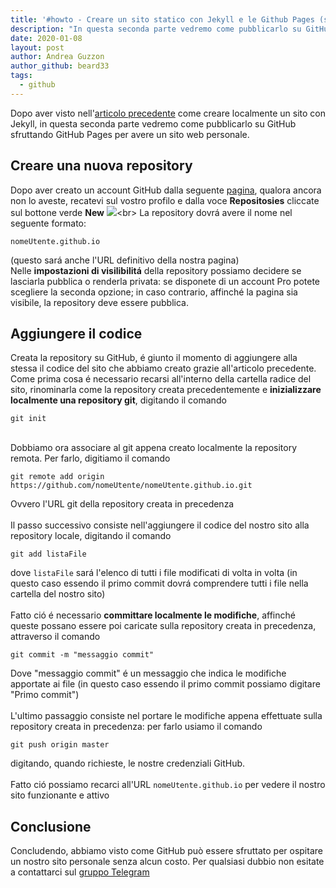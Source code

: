 ```yaml
---
title: '#howto - Creare un sito statico con Jekyll e le Github Pages (seconda parte)'
description: "In questa seconda parte vedremo come pubblicarlo su GitHub sfruttando GitHub Pages per avere un sito web personale."
date: 2020-01-08
layout: post
author: Andrea Guzzon
author_github: beard33
tags:
  - github
---
```


Dopo aver visto nell'[articolo precedente](https://linuxhub.it/articles/how-to-creare-un-sito-statico-con-jekyll-e-le-github-pages-1) come creare localmente un sito con Jekyll, in questa seconda parte vedremo come pubblicarlo su GitHub sfruttando GitHub Pages per avere un sito web personale.

## Creare una nuova repository
Dopo aver creato un account GitHub dalla seguente [pagina](https://github.com/join?source=header-home), qualora ancora non lo aveste, recatevi sul vostro profilo e dalla voce **Repositosies** cliccate sul bottone verde **New**
![](https://i.ibb.co/jZrsfGD/new.png")<br>
La repository dovrá avere il nome nel seguente formato: 
```
nomeUtente.github.io
```
(questo sará anche l'URL definitivo della nostra pagina)<br>
Nelle **impostazioni di visilibilitá** della repository possiamo decidere se lasciarla pubblica o renderla privata: se disponete di un account Pro potete scegliere la seconda opzione; in caso contrario, affinché la pagina sia visibile, la repository deve essere pubblica.

## Aggiungere il codice
Creata la repository su GitHub, é giunto il momento di aggiungere alla stessa il codice del sito che abbiamo creato grazie all'articolo precedente.<br>
Come prima cosa é necessario recarsi all'interno della cartella radice del sito, rinominarla come la repository creata precedentemente e **inizializzare localmente una repository git**, digitando il comando
```
git init
```
<br>
Dobbiamo ora associare al git appena creato localmente la repository remota. Per farlo, digitiamo il comando

```
git remote add origin https://github.com/nomeUtente/nomeUtente.github.io.git
```
Ovvero l'URL git della repository creata in precedenza<br>
<br>
Il passo successivo consiste nell'aggiungere il codice del nostro sito alla repository locale, digitando il comando

```
git add listaFile
```
dove `listaFile` sará l'elenco di tutti i file modificati di volta in volta (in questo caso essendo il primo commit dovrá comprendere tutti i file nella cartella del nostro sito)<br><br>
Fatto ció é necessario **committare localmente le modifiche**, affinché queste possano essere poi caricate sulla repository creata in precedenza, attraverso il comando
```
git commit -m "messaggio commit"
```
Dove "messaggio commit" é un messaggio che indica le modifiche apportate ai file (in questo caso essendo il primo commit possiamo digitare "Primo commit")<br><br>
L'ultimo passaggio consiste nel portare le modifiche appena effettuate sulla repository creata in precedenza: per farlo usiamo il comando
```
git push origin master
```
digitando, quando richieste, le nostre credenziali GitHub. <br><br>
Fatto ció possiamo recarci all'URL `nomeUtente.github.io` per vedere il nostro sito funzionante e attivo


## Conclusione
Concludendo, abbiamo visto come GitHub può essere sfruttato per ospitare un nostro sito personale senza alcun costo.
Per qualsiasi dubbio non esitate a contattarci sul [gruppo Telegram](https://linuxhub.it/t.me/gentedilinux)